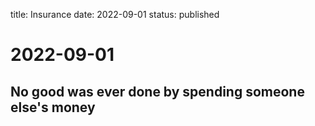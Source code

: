 title: Insurance
date: 2022-09-01
status: published

# 2022-09-01
## No good was ever done by spending someone else's money
